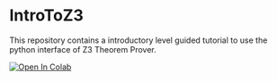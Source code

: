 # IntroToZ3
This repository contains a introductory level guided tutorial to use the python interface of Z3 Theorem Prover.

<a href="https://colab.research.google.com/github/oyendrila-dobe/IntroToZ3/blob/main/IntroToZ3.ipynb" target="_parent"><img src="https://colab.research.google.com/assets/colab-badge.svg" alt="Open In Colab"/></a>

